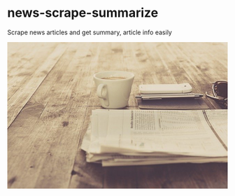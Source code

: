 # news-scrape-summarize
Scrape news articles and get summary, article info easily

<img src='news.jpg' width=600 />
